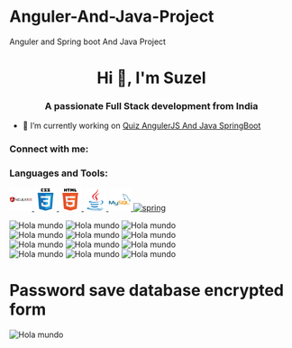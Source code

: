 # Anguler-And-Java-Project
Anguler and Spring boot And Java Project
<h1 align="center">Hi 👋, I'm Suzel</h1>
<h3 align="center">A passionate  Full Stack development from India</h3>

- 🔭 I’m currently working on [Quiz AngulerJS And Java SpringBoot](https://github.com/suzelkhan1177/Anguler-And-Java-Project/new/main?readme=1)

<h3 align="left">Connect with me:</h3>
<p align="left">
</p>

<h3 align="left">Languages and Tools:</h3>
<p align="left"> <a href="https://angular.io" target="_blank" rel="noreferrer"> <img src="https://raw.githubusercontent.com/devicons/devicon/master/icons/angularjs/angularjs-original-wordmark.svg" alt="angularjs" width="40" height="40"/> </a> <a href="https://www.w3schools.com/css/" target="_blank" rel="noreferrer"> <img src="https://raw.githubusercontent.com/devicons/devicon/master/icons/css3/css3-original-wordmark.svg" alt="css3" width="40" height="40"/> </a> <a href="https://www.w3.org/html/" target="_blank" rel="noreferrer"> <img src="https://raw.githubusercontent.com/devicons/devicon/master/icons/html5/html5-original-wordmark.svg" alt="html5" width="40" height="40"/> </a> <a href="https://www.java.com" target="_blank" rel="noreferrer"> <img src="https://raw.githubusercontent.com/devicons/devicon/master/icons/java/java-original.svg" alt="java" width="40" height="40"/> </a> <a href="https://www.mysql.com/" target="_blank" rel="noreferrer"> <img src="https://raw.githubusercontent.com/devicons/devicon/master/icons/mysql/mysql-original-wordmark.svg" alt="mysql" width="40" height="40"/> </a> <a href="https://spring.io/" target="_blank" rel="noreferrer"> <img src="https://www.vectorlogo.zone/logos/springio/springio-icon.svg" alt="spring" width="40" height="40"/> </a> </p>

<div>
  <img src="https://user-images.githubusercontent.com/64069582/186392072-6aaeb5e0-408e-44dd-a09f-52cae5e0c324.jpg" alt="Hola mundo" height="300" width="150"  > 
  <img src="https://user-images.githubusercontent.com/64069582/186396685-ddfe1169-7f92-4e65-9862-09583965a9a2.jpg" alt="Hola mundo" height="300" width="150">
  <img src="https://user-images.githubusercontent.com/64069582/186396982-e09e068a-fb32-40d2-a365-bd8921c195d6.jpg" alt="Hola mundo" height="300" width="150">
</div>

<div>
  <img src="https://user-images.githubusercontent.com/64069582/186397013-b4d3231c-d121-46d0-85c9-cb54c4a2dddf.jpg" alt="Hola mundo" height="300" width="150"  > 
 <img src="https://user-images.githubusercontent.com/64069582/186397482-861166fb-9162-4640-9656-5a14fc59344a.jpg" alt="Hola mundo" height="300" width="150"  > 
<img src="https://user-images.githubusercontent.com/64069582/186397495-8307ff6a-ba9e-48eb-95bf-121603372b86.jpg" alt="Hola mundo" height="300" width="150">
</div>

<div>
  <img src="https://user-images.githubusercontent.com/64069582/186398042-17d7d2f3-ed83-4e5d-98e0-fea539d5375d.jpg" alt="Hola mundo" height="300" width="150"  > 
 <img src="https://user-images.githubusercontent.com/64069582/186398089-193352f2-31a9-481f-b4ab-77f75a35b499.jpg" alt="Hola mundo" height="300" width="150"  > 
<img src="https://user-images.githubusercontent.com/64069582/186398130-f760715c-2562-4863-8ed5-de5e01def964.jpg" alt="Hola mundo" height="300" width="150">
</div>
<div>
  <img src="https://user-images.githubusercontent.com/64069582/186398520-4a70d5ed-d250-4487-94fb-d9d7972e1f09.jpg" alt="Hola mundo" height="300" width="150"  > 
 <img src="https://user-images.githubusercontent.com/64069582/186398490-97b079ff-85f5-494a-986a-56c015d543d7.jpg" alt="Hola mundo" height="300" width="150"  > 
<img src="https://user-images.githubusercontent.com/64069582/186398463-4fd721e0-886e-49c0-ac29-04d498027abe.jpg" alt="Hola mundo" height="300" width="150">
</div>

<h1> Password save database encrypted form </h1>
<img src="https://user-images.githubusercontent.com/64069582/186398859-612be06d-330a-4541-82e9-cbde617ed910.jpg" alt="Hola mundo" height="250" width="600">


